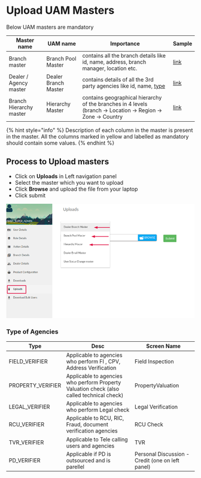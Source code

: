# Upload UAM Masters

Below UAM masters are mandatory

| Master name             | UAM name             | Importance                                                                                                     | Sample                                                                                                          |
| ----------------------- | -------------------- | -------------------------------------------------------------------------------------------------------------- | --------------------------------------------------------------------------------------------------------------- |
| Branch master           | Branch Pool Master   | contains all the branch details like id, name, address, branch manager, location etc.                          | [link](https://docs.google.com/spreadsheets/d/1heJ5e-fx\_lzZ5B823LaxNt5S3KjiCmL8\_DbBem\_fBEQ/edit?usp=sharing) |
| Dealer / Agency master  | Dealer Branch Master | contains details of all the 3rd party agencies like id, name, [type](upload-masters.md#type-of-agencies)       | [link](https://docs.google.com/spreadsheets/d/1OnicMqwFIJRcxnCxTTQk2vrh4Pm7pzwxJRlt\_hlbXq0/edit?usp=sharing)   |
| Branch Hierarchy master | Hierarchy Master     | contains geographical hierarchy of the branches in 4 levels (branch -> Location -> Region -> Zone -> Country   | [link](https://drive.google.com/file/d/11ClWXFjqaci5YhEsGpYvjrFYUadCpMMg/view?usp=sharing)                      |

{% hint style="info" %}
Description of each column in the master is present in the master. All the columns marked in yellow and labelled as mandatory should contain some values. &#x20;
{% endhint %}

## Process to Upload masters

* Click on **Uploads** in Left navigation panel
* Select the master which you want to upload
* Click **Browse** and upload the file from your laptop
* Click submit

![](<../../.gitbook/assets/image (36).png>)

### Type of Agencies

| Type               | Desc                                                                                      | Screen Name                                      |
| ------------------ | ----------------------------------------------------------------------------------------- | ------------------------------------------------ |
| FIELD\_VERIFIER    | Applicable to agencies who perform FI , CPV, Address Verification                         | Field  Inspection                                |
| PROPERTY\_VERIFIER | Applicable to agencies who perform Property Valuation check (also called technical check) | PropertyValuation                                |
| LEGAL\_VERIFIER    | Applicable to agencies who perform Legal check                                            | Legal Verification                               |
| RCU\_VERIFIER      | Applicable to RCU, RIC, Fraud, document verification agencies                             | RCU Check                                        |
| TVR\_VERIFIER      | Applicable to Tele calling users and agencies                                             | TVR                                              |
| PD\_VERIFIER       | Applicable if PD is outsourced and is parellel                                            | Personal Discussion - Credit (one on left panel) |

